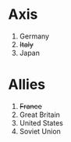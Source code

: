 # Axis
1. Germany
2. ~~Italy~~
3. Japan
# Allies
1. ~~France~~
2. Great Britain
3. United States
4. Soviet Union